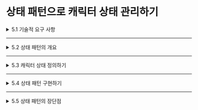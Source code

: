 # 상태 패턴으로 캐릭터 상태 관리하기

<details>
<summary>5.1 기술적 요구 사항</summary>
<div markdown="1">       

* Entity는 플레이어 입력이나 이벤트에 따라 하나의 상태에서 다른 상태로 끊임없이 전환함
  * 5장에서는 Entity의 개별 상태와 상태 동작을 정의할 수 있는 패턴을 살펴볼 예정임
 
* 캐릭터의 유한 상태를 관리하고자 상태 패턴을 사용함
  * But, 다양한 기계적 동작과 애니메이션을 상태 패턴으로 구현하다보면 상태 패턴의 한계를 경험하게 됨
  * 이것을 **유한 상태 기계(finite state machine, FSM)** 개념을 도입해 해결  
</div>
</details>

___

<details>
<summary>5.2 상태 패턴의 개요</summary>
<div markdown="1">       

* 상태 패턴으로 객체가 내부 상태를 기반으로 움직일 수 있도록 하는 시스템을 구현
  * 상태의 변화가 동작의 변화를 가져오게 됨
 
* 상태 패턴 구조의 3가지 핵심 요소
  * **Context 클래스**
    * 클라이언트가 객체의 내부 상태를 변경할 수 있도록 요청하는 인터페이스를 정의함, 현재 상태에 대한 포인터 보유
  * **IState 인터페이스**
    * 구체적인 상태 클래스로 연결할 수 있도록 설정
  * **ConcreteState 클래스**
    * IState 인터페이스를 구현하고 Context 오브젝트가 상태의 동작을 트리거하기 위해 호출하는 퍼블릭 메서드 handle()를 노출함
   
* 클라이언트는 객체의 상태를 업데이트하고자 Context 객체를 활용해 원하는 상태로 설정하거나 새로운 상태로 전환할 것을 요청함
  * 즉, Context는 언제나 관리하는 객체의 현재 상태를 인식       
</div>
</details>

___

<details>
<summary>5.3 캐릭터 상태 정의하기</summary>
<div markdown="1">       

* 플레이어는 같은 상태를 오래 지속하지 않음
* 상태를 정의할 때는 행동에 대한 설명과 애니메이션이 포함되어야 함
* 이러한 요구 사항은 상태 패턴을 구현하고 검토할 때 반드시 고려해야 
</div>
</details>

___

<details>
<summary>5.4 상태 패턴 구현하기</summary>
<div markdown="1">       

* 예상할 수 있는 동작을 캡슐화한다는 목표로 상태 패턴을 구현함
  * 간결함과 명확성을 위해 최소한의 스켈레톤 코드를 작성함
* 상태 패턴 구현하기
  * 구체적인 상태 클래스가 구현할 **기본 인터페이스** 작성
```C#
namespace Chapter.State
{
  public interface IBikeState
  {
    void Handle (BikeController controller);
  }
}

//Handle() 메서드에 BikeController 인스턴스를 전달한다는 점 유의!
//상태 클래스가 BikeController의 public 속석에 접근할 수 있도록 함
```
    
  * **context class** 구현
```C#
namespace Chapter.State
{
  public class BikeStateContext
  {
    public IBikeState CurrentState
    {
      get; set;
    }
    private readonly BikeController _bikeController;

    public BikeStateContext(BikeController bikeController)
    {
      _bikeController = bikeController;
    }

    public void Transition()
    {
      CurrentState.Handle(_bikeController);
    }

    public void Transition(IBikeState state)
    {
      CurrentState = state;
      CurrentState.Handle(_bikeController);
    }
  }
}

//오토바이의 현재 상태를 가리키는 public 속성을 노출하여 모든 상태 변경을 인식함
//개체 속성을 통해 현재 상태를 업데이트하고 Transition() 함수를 호출하여 업데이트한 상태로 전환할 수 있음
```
 
  * **BikeController class** 구현(Context 오브젝트와 상태 초기화, 상태 변경 트리거)
```C#
using UnityEngine;

namespace Chapter.State
{
  public class BikeController : MonoBehaviour
  {
    public float maxSpeed = 2.0f;
    public float turnDistance = 2.0f;

    public float CurrentSpeed { get; set; }

    public Direction CurrentTurnDirection {
      get; private set;
    }

    private IBikeState _startState, _stopState, _turnState;

    private BikeStateContext _bikeStateContext;

    private void Start() 
    {
      _bikeStateContext = new BikeStateContext(this);

      _startState = gameObject.Addcomponent<BikeStartState>();
      _stopState = gameObject.AddComponent<BikeStopState>();
      _turnState = gameObject.AddComponent<BikeTurnState>();

      _bikeStateContext.Transition(_stopState);
    }

    public void StartBike()
    {
      _bikeStateContext.Transition(_startState);
    }

    public void StopBike()
    {
      _bikeStateContext.Transition(_stopState);
    }

    public void Turn(Direction direction)
    {
      CurrentTurnDirection = direction;
      _bikeStateContext.Transition(_turnState);
    }
  }
}

//개별적인 상태 클래스 내부의 오토바이 동작을 캡슐화하지 않았다면 BikeController 내부에 구현했을 것 
//그렇게 되면 유지 및 관리가 힘든 장황한 controller 클래스를 사용해야 함
//상태 패턴은 클래스를 간소화하고 유지 및 관리가 쉽도록 만든다.
//그리고 오토바이의 핵심 컴포넌트를 관리하는 책임을 BikeController에 돌려줌
//이는 오토바이를 제어하고 설정할 수 있는 속성을 토출하고 구조적 종속성을 관리하기 위한 인터페이스를 
  제공하기 위함
```
    
  * 3가지 상태 클래스(각 클래스는 IBikeState 인터페이스를 구현한다는 점 명심)
```C#
//BikeStopState 클래스

using UnityEngine;

namespace Chapter.State
{
  public class BikeStopState : MonoBehaviour, IBikeState
  {
    private BikeController _bikeController;

    public void Handle(BikeController bikeController)
    {
      if(!_bikeController)
        _bikeController = bikeController;

      _bikeController.CurrentSpeed = 0;
    }
  }
}
```
```C#
//BikeStartState 클래스

using UnityEngine;

namespace Chapter.State
{
  public class BikeStartState : MonoBehaviour, IBikeState
  {
    private BikeController _bikeController;

    public void Handle(BikeController bikeController)
    {
      if(!_bikeController)
        _bikeController = bikeController;

      _bikeController.CurrentSpeed = _bikeController.maxSpeed;
    }

    void Update()
    {
      if(_bikeController)
      {
        if(_bikeController.CurrentSpeed > 0)
        {
          _bikeController.transform.Translate(
            Vector3.forward * (_bikeControlled.CurrentSpeed * Time.deltaTime));
        }
      }
    }
  }
}
```
```C#
//BikeTurnState 클래스

using UnityEngine;

namespace Chapter.State
{
  public class BikeTurnState : MonoBehaviour, IBikeState
  {
    private Vector3 _turnDirection;
    private BikeController _bikeController;

    public void Handle(BikeController bikeController)
    {
      if(!_bikeController)
        _bikeController = bikeController;

      _turnDirection.x = 
        (float) _bikeController.CurrentTurnDirection;

      if(_bikeController.CurrentSpeed > 0)
      {
        transform.Translate(_turnDirection * _bikeController.turnDistance);
      }
    }
  }
}
```
    
  * **Direction** 구현
```C#
namespace Chapter.State
{
  public enum Direction
  {
    Left = -1,
    Right = 1
  }
}
```
 
  * **ClientState 클래스** 구현
```C#
using UnityEngine;

namespace Chapter.State
{
  public class ClientState : MonoBehaviour
  {
    private BikeController _bikeController;

    void Start()
    {
      _bikeController = (BikeController) FindObjectOfType(typeof(BikeController));
    }

    void OnGUI()
    {
      if(GUILayout.Button("Start Bike"))
        _bikeController.StartBike();
      if(GUILayout.Button("Turn Bike"))
        _bikeController.Turn(Direction.Left);
      if(GUILayout.Button("Turn Right"))
        _bikeController.Turn(Direction.Right);
      if(GUILayout.Button("Stop Bike"))
        _bikeController.StopBike();
    }
  }
}
```
</div>
</details>

___

<details>
<summary>5.5 상태 패턴의 장단점</summary>
<div markdown="1">       

* 장점
  * **캡슐화**
    * 상태 패턴은 상태가 변할 때 개체에 동적으로 할당할 수 있는 컴포넌트의 집합, 개체의 상태별 행동을 구현할 수 있음
  * **유지 및 관리**
    * 긴 조건문이나 방대해진 클래스의 수정 없이도 쉽게 새로운 상태를 구현할 수 있음

* 단점
  * **블렌딩**
    * 기본 형태에서 상태 패턴은 애니메이션 블렌드 방법을 제공하지 않음
  * **전환**
    * 관계와 조건에 따라 상태 간의 전환 transition을 정의하고 싶다면 더 많은 코드를 작성해야      
</div>
</details>
